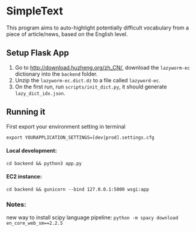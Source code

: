 # SimpleText 
This program aims to auto-highlight potentially difficult vocabulary from a piece of article/news, based on the English level.

## Setup Flask App

1. Go to http://download.huzheng.org/zh_CN/, download the `lazyworm-ec` dictionary into the `backend` folder.
2. Unzip the `lazyworm-ec.dict.dz` to a file called `lazyword-ec`.
3. On the first run, run `scripts/init_dict.py`, it should generate `lazy_dict_idx.json`.

## Running it

First export your environment setting in terminal
```
export YOURAPPLICATION_SETTINGS=[dev|prod].settings.cfg
```

#### Local development:
```
cd backend && python3 app.py
```

#### EC2 instance:
```
cd backend && gunicorn --bind 127.0.0.1:5000 wsgi:app
```

### Notes:
new way to install scipy language pipeline:
`python -m spacy download en_core_web_sm==2.2.5`
